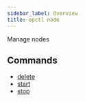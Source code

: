 ```yaml
---
sidebar_label: Overview
title: opctl node
---
```

Manage nodes

## Commands

- [delete](delete.md)
- [start](start.md)
- [stop](stop.md)
